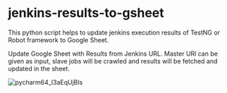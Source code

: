 # jenkins-results-to-gsheet

This python script helps to update jenkins execution results of TestNG or Robot framework to Google Sheet. 

Update Google Sheet with Results from Jenkins URL. Master URl can be given as input, slave jobs will be crawled and results will be fetched and updated in the sheet.

![pycharm64_l3aEqUjBls](https://user-images.githubusercontent.com/28760438/154266890-cfe7e326-bdb9-45bc-b9c6-b09d07cf0d8a.gif)
